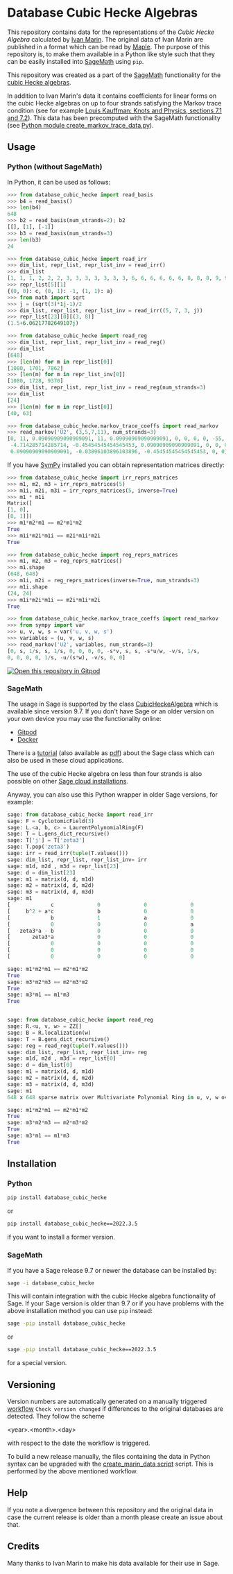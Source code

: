 # Database Cubic Hecke Algebras

This repository contains data for the representations of the
*Cubic Hecke Algebra* calculated by [Ivan Marin](http://www.lamfa.u-picardie.fr/marin/representationH4-en.html).
The original data of Ivan Marin are published in a format which
can be read by [Maple](https://en.wikipedia.org/wiki/Maple_(software)).
The purpose of this repository is, to make them available in
a Python like style such that they can be easily installed into
[SageMath](https://en.wikipedia.org/wiki/SageMath) using `pip`.

This repository was created as a part of the [SageMath](https://www.sagemath.org/)
functionality for the [cubic Hecke algebras](https://doc.sagemath.org/html/en/reference/algebras/sage/algebras/hecke_algebras/cubic_hecke_algebra.html).

In addition to Ivan Marin's data it contains coefficients for linear forms
on the cubic Hecke algebras on up to four strands satisfying the Markov
trace condition (see for example
[Louis Kauffman: Knots and Physics, sections 7.1 and 7.2](https://www.worldscientific.com/worldscibooks/10.1142/4256)).
This data has been precomputed with the SageMath functionality
(see [Python module create_markov_trace_data.py](create_markov_trace_data.py)).

## Usage

### Python (without SageMath)

In Python, it can be used as follows:

```python
>>> from database_cubic_hecke import read_basis
>>> b4 = read_basis()
>>> len(b4)
648
>>> b2 = read_basis(num_strands=2); b2
[[], [1], [-1]]
>>> b3 = read_basis(num_strands=3)
>>> len(b3)
24

>>> from database_cubic_hecke import read_irr
>>> dim_list, repr_list, repr_list_inv = read_irr()
>>> dim_list
[1, 1, 1, 2, 2, 2, 3, 3, 3, 3, 3, 3, 3, 6, 6, 6, 6, 6, 6, 8, 8, 8, 9, 9]
>>> repr_list[5][1]
{(0, 0): c, (0, 1): -1, (1, 1): a}
>>> from math import sqrt
>>> j = (sqrt(3)*1j-1)/2
>>> dim_list, repr_list, repr_list_inv = read_irr((5, 7, 3, j))
>>> repr_list[23][0][(3, 8)]
(1.5+6.06217782649107j)

>>> from database_cubic_hecke import read_reg
>>> dim_list, repr_list, repr_list_inv = read_reg()
>>> dim_list
[648]
>>> [len(m) for m in repr_list[0]]
[1080, 1701, 7862]
>>> [len(m) for m in repr_list_inv[0]]
[1080, 1728, 9370]
>>> dim_list, repr_list, repr_list_inv = read_reg(num_strands=3)
>>> dim_list
[24]
>>> [len(m) for m in repr_list[0]]
[40, 63]

>>> from database_cubic_hecke.markov_trace_coeffs import read_markov
>>> read_markov('U2', (3,5,7,11), num_strands=3)
[0, 11, 0.09090909090909091, 11, 0.09090909090909091, 0, 0, 0, 0, -55, 11, 11,
 -4.714285714285714, -0.45454545454545453, 0.09090909090909091, 0, 0, 0, 0,
 0.09090909090909091, -0.03896103896103896, -0.45454545454545453, 0, 0]
```

If you have [SymPy](https://de.wikipedia.org/wiki/SymPy) installed you can obtain
representation matrices directly:

```python
>>> from database_cubic_hecke import irr_reprs_matrices
>>> m1, m2, m3 = irr_reprs_matrices(5)
>>> m1i, m2i, m3i = irr_reprs_matrices(5, inverse=True)
>>> m1 * m1i
Matrix([
[1, 0],
[0, 1]])
>>> m1*m2*m1 == m2*m1*m2
True
>>> m1i*m2i*m1i == m2i*m1i*m2i
True

>>> from database_cubic_hecke import reg_reprs_matrices
>>> m1, m2, m3 = reg_reprs_matrices()
>>> m1.shape
(648, 648)
>>> m1i, m2i = reg_reprs_matrices(inverse=True, num_strands=3)
>>> m1i.shape
(24, 24)
>>> m1i*m2i*m1i == m2i*m1i*m2i
True

>>> from database_cubic_hecke.markov_trace_coeffs import read_markov
>>> from sympy import var
>>> u, v, w, s = var('u, v, w, s')
>>> variables = (u, v, w, s)
>>> read_markov('U2', variables, num_strands=3)
[0, s, 1/s, s, 1/s, 0, 0, 0, 0, -s*v, s, s, -s*u/w, -v/s, 1/s,
0, 0, 0, 0, 1/s, -u/(s*w), -v/s, 0, 0]
```

[![Open this repository in Gitpod](https://gitpod.io/button/open-in-gitpod.svg)](https://gitpod.io/#https://github.com/soehms/database_cubic_hecke)

### SageMath

The usage in Sage is supported by the class [CubicHeckeAlgebra](https://doc.sagemath.org/html/en/reference/algebras/sage/algebras/hecke_algebras/cubic_hecke_algebra.html)
which is available since version 9.7. If you don't have Sage or an older version
on your own device you may use the functionality online:

* [Gitpod](https://sagemath-sage-vvjhs5sv7yz.ws-eu77.gitpod.io/)
* [Docker](https://hub.docker.com/r/soehms/sagemath_knots)

There is a [tutorial](tutorials/cubic_hecke_algebra_tutorial.md) (also available as [pdf](tutorials/cubic_hecke_algebra_tutorial.pdf))
about the Sage class which can also be used in these cloud applications.

The use of the cubic Hecke algebra on less than four strands is also possible on
other [Sage cloud installations](https://doc.sagemath.org/html/en/installation/index.html#in-the-cloud).


Anyway, you can also use this Python wrapper in older Sage versions, for example:

```python
sage: from database_cubic_hecke import read_irr
sage: F = CyclotomicField(3)
sage: L.<a, b, c> = LaurentPolynomialRing(F)
sage: T = L.gens_dict_recursive()
sage: T['j'] = T['zeta3']
sage: T.pop('zeta3')
sage: irr = read_irr(tuple(T.values()))
sage: dim_list, repr_list, repr_list_inv= irr
sage: m1d, m2d , m3d = repr_list[23]
sage: d = dim_list[23]
sage: m1 = matrix(d, d, m1d)
sage: m2 = matrix(d, d, m2d)
sage: m3 = matrix(d, d, m3d)
sage: m1
[             c              0              0              0              0              0              0              0              0]
[     b^2 + a*c              b              0              0              0              0   (-zeta3)*b*c              0              0]
[             b              1              a              0              0              0              c              0              0]
[             0              0              0              a              0              0             -c (-zeta3 - 1)*c    a + zeta3*b]
[   zeta3*a - b              0              0              0              b              0              0              0              0]
[       zeta3*a              0              0              0              b              a              0              0              0]
[             0              0              0              0              0              0              c              0              0]
[             0              0              0              0              0              0              0              c              0]
[             0              0              0              0              0              0              0        zeta3*c              b]

sage: m1*m2*m1 == m2*m1*m2
True
sage: m3*m2*m3 == m2*m3*m2
True
sage: m3*m1 == m1*m3
True


sage: from database_cubic_hecke import read_reg
sage: R.<u, v, w> = ZZ[]
sage: B = R.localization(w)
sage: T = B.gens_dict_recursive()
sage: reg = read_reg(tuple(T.values()))
sage: dim_list, repr_list, repr_list_inv= reg
sage: m1d, m2d , m3d = repr_list[0]
sage: d = dim_list[0]
sage: m1 = matrix(d, d, m1d)
sage: m2 = matrix(d, d, m2d)
sage: m3 = matrix(d, d, m3d)
sage: m1
648 x 648 sparse matrix over Multivariate Polynomial Ring in u, v, w over Integer Ring localized at (w,) (use the '.str()' method to see the entries)

sage: m1*m2*m1 == m2*m1*m2
True
sage: m3*m2*m3 == m2*m3*m2
True
sage: m3*m1 == m1*m3
True
```


## Installation

### Python

```bash
pip install database_cubic_hecke
```

or

```bash
pip install database_cubic_hecke==2022.3.5
```

if you want to install a former version.


### SageMath

If you have a Sage release 9.7 or newer the database can be installed by:

```bash
sage -i database_cubic_hecke
```

This will contain integration with the cubic Hecke algebra functionality of Sage.
If your Sage version is older than 9.7 or if you have problems with the above
installation method you can use `pip` instead:

```bash
sage -pip install database_cubic_hecke
```

or

```bash
sage -pip install database_cubic_hecke==2022.3.5
```

for a special version.



## Versioning

Version numbers are automatically generated on a manually triggered [workflow](https://github.com/soehms/database_cubic_hecke/blob/main/.github/workflows/check_version_changed.yml)
`Check version changed` if differences to the original databases are detected.
They follow the scheme

\<year\>.\<month\>.\<day\>

with respect to the date the workflow is triggered.

To build a new release manually, the files containing the data in Python syntax can be
 upgraded with the [create_marin_data script](create_marin_data.py) script. This is
performed by the above mentioned workflow.

## Help

If you note a divergence between this repository and the original data in case
the current release is older than a month please create an issue about that.

## Credits

Many thanks to Ivan Marin to make his data available for their use in Sage.
